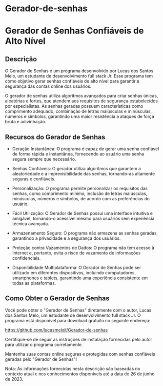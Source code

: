 # Gerador-de-senhas

# Gerador de Senhas Confiáveis de Alto Nível

## Descrição

O Gerador de Senhas é um programa desenvolvido por Lucas dos Santos Melo, um estudante de desenvolvimento full stack Jr. Esse programa tem como objetivo gerar senhas confiáveis de alto nível para garantir a segurança das contas online dos usuários.

O gerador de senhas utiliza algoritmos avançados para criar senhas únicas, aleatórias e fortes, que atendem aos requisitos de segurança estabelecidos por especialistas. As senhas geradas possuem características como comprimento adequado, combinação de letras maiúsculas e minúsculas, números e símbolos, garantindo uma maior resistência a ataques de força bruta e adivinhação.

## Recursos do Gerador de Senhas

- Geração Instantânea: O programa é capaz de gerar uma senha confiável de forma rápida e instantânea, fornecendo ao usuário uma senha segura sempre que necessário.

- Senhas Confiáveis: O gerador utiliza algoritmos que garantem a aleatoriedade e a imprevisibilidade das senhas, tornando-as altamente seguras e confiáveis.

- Personalização: O programa permite personalizar os requisitos das senhas, como comprimento mínimo, inclusão de letras maiúsculas, minúsculas, números e símbolos, de acordo com as preferências do usuário.

- Fácil Utilização: O Gerador de Senhas possui uma interface intuitiva e amigável, tornando-o acessível mesmo para usuários sem experiência técnica avançada.

- Armazenamento Seguro: O programa não armazena as senhas geradas, garantindo a privacidade e a segurança dos usuários.

- Proteção contra Vazamentos de Dados: O programa não tem acesso à Internet e, portanto, evita o risco de vazamento de informações confidenciais.

- Disponibilidade Multiplataforma: O Gerador de Senhas pode ser utilizado em diferentes dispositivos, incluindo computadores, smartphones e tablets, garantindo uma experiência consistente em todas as plataformas.

## Como Obter o Gerador de Senhas

Você pode obter o "Gerador de Senhas" diretamente com o autor, Lucas dos Santos Melo, um estudante de desenvolvimento full stack Jr. O programa está disponível para download gratuito no seguinte endereço:

https://github.com/lucasmeloil/Gerador-de-senhas

Certifique-se de seguir as instruções de instalação fornecidas pelo autor para utilizar o programa corretamente.

Mantenha suas contas online seguras e protegidas com senhas confiáveis geradas pelo "Gerador de Senhas"!

Nota: As informações fornecidas nesta descrição são baseadas no contexto atual e nos conhecimentos disponíveis até a data de 26 de junho de 2023.
